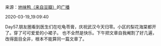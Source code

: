 来源：[地味鸭（来自豆瓣）](https://www.douban.com/people/47513232/)的[广播](https://www.douban.com/people/47513232/status/2874979158/)


2020-03-19_19:09:40


Day57.朋友圈看到医生们在吃龟苓膏，庆祝武汉今天归零。小区的梨花海棠都开了。穿了可可爱爱的小裙子。
也不全然是快乐。下午把文章自我阉割了好几遍，改得面目全非，根本不能算同一篇文章了。

